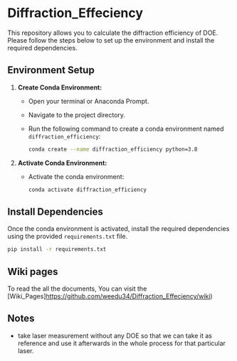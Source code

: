 # Diffraction_Effeciency
This repository allows you to calculate the diffraction efficiency of DOE. Please follow the steps below to set up the environment and install the required dependencies.

## Environment Setup

1. **Create Conda Environment:**
   - Open your terminal or Anaconda Prompt.
   - Navigate to the project directory.
   - Run the following command to create a conda environment named `diffraction_efficiency`:

     ```bash
     conda create --name diffraction_efficiency python=3.8
     ```

2. **Activate Conda Environment:**
   - Activate the conda environment:

     ```bash
     conda activate diffraction_efficiency
     ```

## Install Dependencies

Once the conda environment is activated, install the required dependencies using the provided `requirements.txt` file.

```bash
pip install -r requirements.txt

```


## Wiki pages
To read the all the documents, You can visit the [Wiki_Pages]https://github.com/weedu34/Diffraction_Effeciency/wiki)
















## Notes

- take laser measurement without any DOE so that we can take it as reference and use it afterwards in the whole process for that particular laser.
